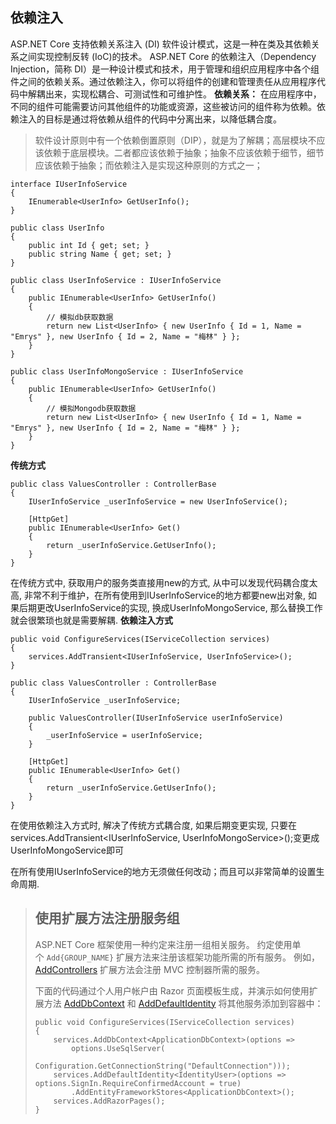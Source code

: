 ## 依赖注入
ASP.NET Core 支持依赖关系注入 (DI) 软件设计模式，这是一种在类及其依赖关系之间实现控制反转 (IoC)的技术。
ASP.NET Core 的依赖注入（Dependency Injection，简称 DI）是一种设计模式和技术，用于管理和组织应用程序中各个组件之间的依赖关系。通过依赖注入，你可以将组件的创建和管理责任从应用程序代码中解耦出来，实现松耦合、可测试性和可维护性。
**依赖关系：** 在应用程序中，不同的组件可能需要访问其他组件的功能或资源，这些被访问的组件称为依赖。依赖注入的目标是通过将依赖从组件的代码中分离出来，以降低耦合度。
> 软件设计原则中有一个依赖倒置原则（DIP），就是为了解耦；高层模块不应该依赖于底层模块。二者都应该依赖于抽象；抽象不应该依赖于细节，细节应该依赖于抽象；而依赖注入是实现这种原则的方式之一；

```
interface IUserInfoService  
{  
    IEnumerable<UserInfo> GetUserInfo();  
}  
  
public class UserInfo  
{  
    public int Id { get; set; }  
    public string Name { get; set; }  
}  
  
public class UserInfoService : IUserInfoService  
{  
    public IEnumerable<UserInfo> GetUserInfo()  
    {  
        // 模拟db获取数据  
        return new List<UserInfo> { new UserInfo { Id = 1, Name = "Emrys" }, new UserInfo { Id = 2, Name = "梅林" } };  
    }  
}  
  
public class UserInfoMongoService : IUserInfoService  
{  
    public IEnumerable<UserInfo> GetUserInfo()  
    {  
        // 模拟Mongodb获取数据  
        return new List<UserInfo> { new UserInfo { Id = 1, Name = "Emrys" }, new UserInfo { Id = 2, Name = "梅林" } };  
    }  
}
```

**传统方式**
```
public class ValuesController : ControllerBase  
{  
    IUserInfoService _userInfoService = new UserInfoService();  
  
    [HttpGet]
    public IEnumerable<UserInfo> Get()  
    {   
        return _userInfoService.GetUserInfo();  
    }  
}
```
在传统方式中, 获取用户的服务类直接用new的方式, 从中可以发现代码耦合度太高, 非常不利于维护，在所有使用到IUserInfoService的地方都要new出对象, 如果后期更改UserInfoService的实现, 换成UserInfoMongoService, 那么替换工作就会很繁琐也就是需要解耦.
**依赖注入方式**
```
public void ConfigureServices(IServiceCollection services)  
{  
    services.AddTransient<IUserInfoService, UserInfoService>();  
}  
  
public class ValuesController : ControllerBase  
{  
    IUserInfoService _userInfoService;  
  
    public ValuesController(IUserInfoService userInfoService)  
    {  
        _userInfoService = userInfoService;  
    }  
  
    [HttpGet]  
    public IEnumerable<UserInfo> Get()  
    {  
        return _userInfoService.GetUserInfo();  
    }  
}
```
在使用依赖注入方式时, 解决了传统方式耦合度, 如果后期变更实现, 只要在 services.AddTransient<IUserInfoService, UserInfoMongoService>();变更成UserInfoMongoService即可

在所有使用IUserInfoService的地方无须做任何改动；而且可以非常简单的设置生命周期.
> ## 使用扩展方法注册服务组
> 
> ASP.NET Core 框架使用一种约定来注册一组相关服务。 约定使用单个 `Add{GROUP_NAME}` 扩展方法来注册该框架功能所需的所有服务。 例如，[AddControllers](https://learn.microsoft.com/zh-cn/dotnet/api/microsoft.extensions.dependencyinjection.mvcservicecollectionextensions.addcontrollers) 扩展方法会注册 MVC 控制器所需的服务。
> 
> 下面的代码通过个人用户帐户由 Razor 页面模板生成，并演示如何使用扩展方法 [AddDbContext](https://learn.microsoft.com/zh-cn/dotnet/api/microsoft.extensions.dependencyinjection.entityframeworkservicecollectionextensions.adddbcontext) 和 [AddDefaultIdentity](https://learn.microsoft.com/zh-cn/dotnet/api/microsoft.extensions.dependencyinjection.identityservicecollectionuiextensions.adddefaultidentity) 将其他服务添加到容器中：
> ```
> public void ConfigureServices(IServiceCollection services)
> {
>     services.AddDbContext<ApplicationDbContext>(options =>
>         options.UseSqlServer(
>             Configuration.GetConnectionString("DefaultConnection")));
>     services.AddDefaultIdentity<IdentityUser>(options => options.SignIn.RequireConfirmedAccount = true)
>         .AddEntityFrameworkStores<ApplicationDbContext>();
>     services.AddRazorPages();
> }
> ```
